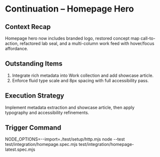 # Continuation – Homepage Hero

## Context Recap

Homepage hero now includes branded logo, restored concept map call-to-action,
refactored lab seal, and a multi-column work feed with hover/focus affordance.

## Outstanding Items

1. Integrate rich metadata into Work collection and add showcase article.
2. Enforce fluid type scale and 8px spacing with full accessibility pass.

## Execution Strategy

Implement metadata extraction and showcase article, then apply typography and
accessibility refinements.

## Trigger Command

NODE_OPTIONS=--import=./test/setup/http.mjs node --test
test/integration/homepage.spec.mjs test/integration/homepage-latest.spec.mjs

